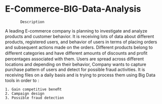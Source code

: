 # E-Commerce-BIG-Data-Analysis

           Description 
    
A leading E-commerce company is planning to investigate and analyze products and customer behavior. It is receiving lots of data about diﬀerent products, registered users, and behavior of users in terms of placing orders and subsequent actions made on the orders. Diﬀerent products belong to diﬀerent categories and have diﬀerent amounts of discounts and proﬁt percentages associated with them. Users are spread across diﬀerent locations and depending on their behavior, Company wants to capture purchase pattern of users and detect for possible fraud activities. It is receiving ﬁles on a daily basis and is trying to process them using Big Data tools in order to :
    
    1. Gain competitive beneﬁt 
    2. Campaign design 
    3. Possible fraud detection
